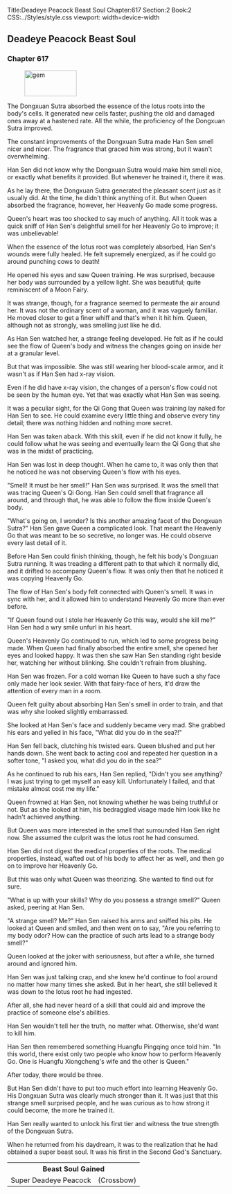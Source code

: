 Title:Deadeye Peacock Beast Soul 
Chapter:617 
Section:2 
Book:2 
CSS:../Styles/style.css 
viewport: width=device-width
  
## Deadeye Peacock Beast Soul
### Chapter 617
  
<figure>
	<img src="../Images/gem.gif" alt="gem" id="gem" width="120" height="60" />
</figure>
  

  
The Dongxuan Sutra absorbed the essence of the lotus roots into the body's cells. It generated new cells faster, pushing the old and damaged ones away at a hastened rate. All the while, the proficiency of the Dongxuan Sutra improved.

The constant improvements of the Dongxuan Sutra made Han Sen smell nicer and nicer. The fragrance that graced him was strong, but it wasn't overwhelming.

Han Sen did not know why the Dongxuan Sutra would make him smell nice, or exactly what benefits it provided. But whenever he trained it, there it was.

As he lay there, the Dongxuan Sutra generated the pleasant scent just as it usually did. At the time, he didn't think anything of it. But when Queen absorbed the fragrance, however, her Heavenly Go made some progress.

Queen's heart was too shocked to say much of anything. All it took was a quick sniff of Han Sen's delightful smell for her Heavenly Go to improve; it was unbelievable!

When the essence of the lotus root was completely absorbed, Han Sen's wounds were fully healed. He felt supremely energized, as if he could go around punching cows to death!

He opened his eyes and saw Queen training. He was surprised, because her body was surrounded by a yellow light. She was beautiful; quite reminiscent of a Moon Fairy.

It was strange, though, for a fragrance seemed to permeate the air around her. It was not the ordinary scent of a woman, and it was vaguely familiar. He moved closer to get a finer whiff and that's when it hit him. Queen, although not as strongly, was smelling just like he did.

As Han Sen watched her, a strange feeling developed. He felt as if he could see the flow of Queen's body and witness the changes going on inside her at a granular level.

But that was impossible. She was still wearing her blood-scale armor, and it wasn't as if Han Sen had x-ray vision.

Even if he did have x-ray vision, the changes of a person's flow could not be seen by the human eye. Yet that was exactly what Han Sen was seeing.

It was a peculiar sight, for the Qi Gong that Queen was training lay naked for Han Sen to see. He could examine every little thing and observe every tiny detail; there was nothing hidden and nothing more secret.

Han Sen was taken aback. With this skill, even if he did not know it fully, he could follow what he was seeing and eventually learn the Qi Gong that she was in the midst of practicing.

Han Sen was lost in deep thought. When he came to, it was only then that he noticed he was not observing Queen's flow with his eyes.

"Smell! It must be her smell!" Han Sen was surprised. It was the smell that was tracing Queen's Qi Gong. Han Sen could smell that fragrance all around, and through that, he was able to follow the flow inside Queen's body.

"What's going on, I wonder? Is this another amazing facet of the Dongxuan Sutra?" Han Sen gave Queen a complicated look. That meant the Heavenly Go that was meant to be so secretive, no longer was. He could observe every last detail of it.

Before Han Sen could finish thinking, though, he felt his body's Dongxuan Sutra running. It was treading a different path to that which it normally did, and it drifted to accompany Queen's flow. It was only then that he noticed it was copying Heavenly Go.

The flow of Han Sen's body felt connected with Queen's smell. It was in sync with her, and it allowed him to understand Heavenly Go more than ever before.

"If Queen found out I stole her Heavenly Go this way, would she kill me?" Han Sen had a wry smile unfurl in his heart.

Queen's Heavenly Go continued to run, which led to some progress being made. When Queen had finally absorbed the entire smell, she opened her eyes and looked happy. It was then she saw Han Sen standing right beside her, watching her without blinking. She couldn't refrain from blushing.

Han Sen was frozen. For a cold woman like Queen to have such a shy face only made her look sexier. With that fairy-face of hers, it'd draw the attention of every man in a room.

Queen felt guilty about absorbing Han Sen's smell in order to train, and that was why she looked slightly embarrassed.

She looked at Han Sen's face and suddenly became very mad. She grabbed his ears and yelled in his face, "What did you do in the sea?!"

Han Sen fell back, clutching his twisted ears. Queen blushed and put her hands down. She went back to acting cool and repeated her question in a softer tone, "I asked you, what did you do in the sea?"

As he continued to rub his ears, Han Sen replied, "Didn't you see anything? I was just trying to get myself an easy kill. Unfortunately I failed, and that mistake almost cost me my life."

Queen frowned at Han Sen, not knowing whether he was being truthful or not. But as she looked at him, his bedraggled visage made him look like he hadn't achieved anything.

But Queen was more interested in the smell that surrounded Han Sen right now. She assumed the culprit was the lotus root he had consumed.

Han Sen did not digest the medical properties of the roots. The medical properties, instead, wafted out of his body to affect her as well, and then go on to improve her Heavenly Go.

But this was only what Queen was theorizing. She wanted to find out for sure.

"What is up with your skills? Why do you possess a strange smell?" Queen asked, peering at Han Sen.

"A strange smell? Me?" Han Sen raised his arms and sniffed his pits. He looked at Queen and smiled, and then went on to say, "Are you referring to my body odor? How can the practice of such arts lead to a strange body smell?"

Queen looked at the joker with seriousness, but after a while, she turned around and ignored him.

Han Sen was just talking crap, and she knew he'd continue to fool around no matter how many times she asked. But in her heart, she still believed it was down to the lotus root he had ingested.

After all, she had never heard of a skill that could aid and improve the practice of someone else's abilities.

Han Sen wouldn't tell her the truth, no matter what. Otherwise, she'd want to kill him.

Han Sen then remembered something Huangfu Pingqing once told him. "In this world, there exist only two people who know how to perform Heavenly Go. One is Huangfu Xiongcheng's wife and the other is Queen."

After today, there would be three.

But Han Sen didn't have to put too much effort into learning Heavenly Go. His Dongxuan Sutra was clearly much stronger than it. It was just that this strange smell surprised people, and he was curious as to how strong it could become, the more he trained it.

Han Sen really wanted to unlock his first tier and witness the true strength of the Dongxuan Sutra.

When he returned from his daydream, it was to the realization that he had obtained a super beast soul. It was his first in the Second God's Sanctuary.

<div class="tables">
	<table class="beast">
		<tr>
			<th colspan="2">Beast Soul Gained</th>
		</tr><tr>
			<td>Super Deadeye Peacock</td>
			<td>(Crossbow)</td>
		</tr>
	</table>
	<!-- Super Creature Beast Soul: Deadeye Peacock Bow Type -->
</div>
